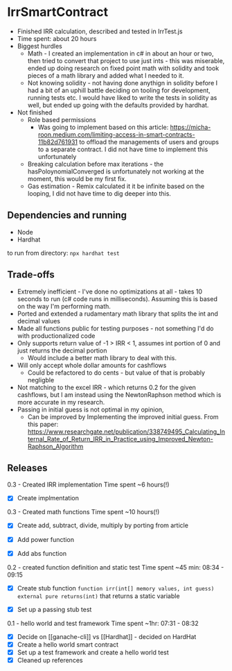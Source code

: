 # IrrSmartContract
- Finished IRR calculation, described and tested in IrrTest.js
- Time spent: about 20 hours
- Biggest hurdles
	- Math - I created an implementation in c# in about an hour or two, then tried to convert that project to use just ints - this was miserable, ended up doing research on fixed point math with solidity and took pieces of a math library and added what I needed to it.
	- Not knowing solidity - not having done anythign in solidity before I had a bit of an uphill battle deciding on tooling for development, running tests etc. I would have liked to write the tests in solidity as well, but ended up going with the defaults provided by hardhat.
- Not finished
	- Role based permissions
		- Was going to implement based on this article: https://micha-roon.medium.com/limiting-access-in-smart-contracts-11b82d761931 to offload the managements of users and groups to a separate contract. I did not have time to implement this unfortunately
	- Breaking calculation before max iterations - the hasPoloynomialConverged is unfortunately not working at the moment, this would be my first fix.
	- Gas estimation - Remix calculated it it be infinite based on the looping, I did not have time to dig deeper into this.

## Dependencies and running
- Node
- Hardhat

to run from directory: `npx hardhat test`

## Trade-offs
- Extremely inefficient - I've done no optimizations at all - takes 10 seconds to run (c# code runs in milliseconds). Assuming this is based on the way I'm performing math.
- Ported and extended a rudamentary math library that splits the int and decimal values
- Made all functions public for testing purposes - not something I'd do with productionalized code
- Only supports return value of -1 > IRR < 1, assumes int portion of 0 and just returns the decimal portion
	- Would include a better math library to deal with this.
- Will only accept whole dollar amounts for cashflows
	- Could be refactored to do cents - but value of that is probably negligble
- Not matching to the excel IRR - which returns 0.2 for the given cashflows, but I am instead using the NewtonRaphson method which is more accurate in my research.
- Passing in initial guess is not optimal in my opinion, 
	- Can be improved by Implementing the improved initial guess. From this paper: https://www.researchgate.net/publication/338749495_Calculating_Internal_Rate_of_Return_IRR_in_Practice_using_Improved_Newton-Raphson_Algorithm

## Releases
0.3 - Created IRR implementation
Time spent ~6 hours(!)
- [x] Create implmentation


0.3 - Created math functions
Time spent ~10 hours(!)
- [x] Create add, subtract, divide, multiply by porting from article
- [x] Add power function
- [x] Add abs function


0.2 - created function definition and static test
Time spent ~45 min: 08:34 - 09:15
- [x] Create stub function `function irr(int[] memory values, int guess) external pure returns(int)` that returns a static variable
- [x] Set up a passing stub test


0.1 - hello world and test framework
Time spent ~1hr: 07:31 - 08:32
- [x] Decide on [[ganache-cli]] vs [[Hardhat]] - decided on HardHat
- [x] Create a hello world smart contract
- [x] Set up a test framework and create a hello world test
- [x] Cleaned up references
